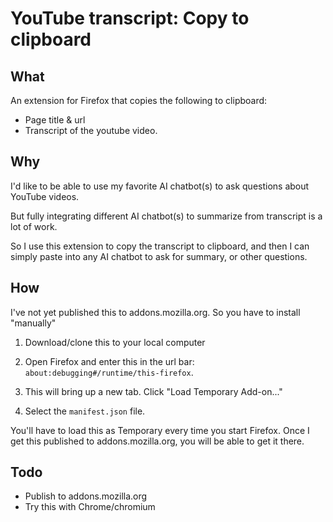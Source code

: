 # YouTube transcript: Copy to clipboard

## What

An extension for Firefox that copies the following to clipboard:
- Page title & url
- Transcript of the youtube video.

## Why

I'd like to be able to use my favorite AI chatbot(s) to ask questions about YouTube videos.  

But fully integrating different AI chatbot(s) to summarize from transcript is a lot of work.

So I use this extension to copy the transcript to clipboard, and then I can simply paste into any AI chatbot to ask for summary, or other questions.

## How

I've not yet published this to addons.mozilla.org.  So you have to install "manually"

1. Download/clone this to your local computer

1. Open Firefox and enter this in the url bar:
 `about:debugging#/runtime/this-firefox`.

1. This will bring up a new tab.  Click "Load Temporary Add-on..." 

1. Select the `manifest.json` file.

You'll have to load this as Temporary every time you start Firefox.   Once I get this published to addons.mozilla.org, you will be able to get it there.

## Todo

- Publish to addons.mozilla.org
- Try this with Chrome/chromium